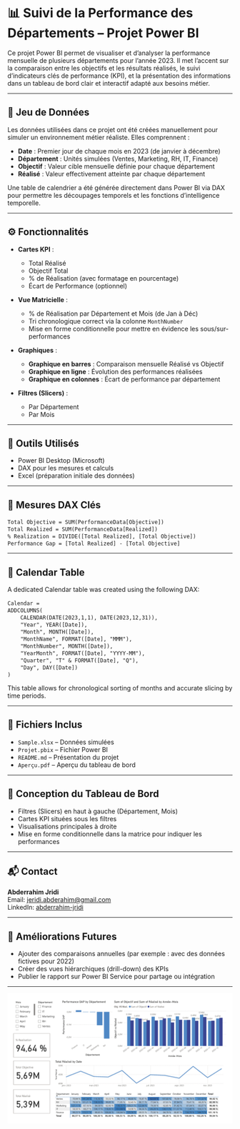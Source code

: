 # 📊 Suivi de la Performance des Départements – Projet Power BI

Ce projet Power BI permet de visualiser et d’analyser la performance mensuelle de plusieurs départements pour l’année 2023. Il met l’accent sur la comparaison entre les objectifs et les résultats réalisés, le suivi d’indicateurs clés de performance (KPI), et la présentation des informations dans un tableau de bord clair et interactif adapté aux besoins métier.

---

## 🧾 Jeu de Données

Les données utilisées dans ce projet ont été créées manuellement pour simuler un environnement métier réaliste. Elles comprennent :

- **Date** : Premier jour de chaque mois en 2023 (de janvier à décembre)
- **Département** : Unités simulées (Ventes, Marketing, RH, IT, Finance)
- **Objectif** : Valeur cible mensuelle définie pour chaque département
- **Réalisé** : Valeur effectivement atteinte par chaque département

Une table de calendrier a été générée directement dans Power BI via DAX pour permettre les découpages temporels et les fonctions d’intelligence temporelle.

---

## ⚙️ Fonctionnalités

- **Cartes KPI** :
  - Total Réalisé
  - Objectif Total
  - % de Réalisation (avec formatage en pourcentage)
  - Écart de Performance (optionnel)

- **Vue Matricielle** :
  - % de Réalisation par Département et Mois (de Jan à Déc)
  - Tri chronologique correct via la colonne `MonthNumber`
  - Mise en forme conditionnelle pour mettre en évidence les sous/sur-performances

- **Graphiques** :
  - **Graphique en barres** : Comparaison mensuelle Réalisé vs Objectif
  - **Graphique en ligne** : Évolution des performances réalisées
  - **Graphique en colonnes** : Écart de performance par département

- **Filtres (Slicers)** :
  - Par Département
  - Par Mois

---

## 📐 Outils Utilisés

- Power BI Desktop (Microsoft)
- DAX pour les mesures et calculs
- Excel (préparation initiale des données)

---

## 🧠 Mesures DAX Clés

```DAX
Total Objective = SUM(PerformanceData[Objective])
Total Realized = SUM(PerformanceData[Realized])
% Realization = DIVIDE([Total Realized], [Total Objective])
Performance Gap = [Total Realized] - [Total Objective]
```

---

## 🧱 Calendar Table

A dedicated Calendar table was created using the following DAX:

```DAX
Calendar = 
ADDCOLUMNS(
    CALENDAR(DATE(2023,1,1), DATE(2023,12,31)),
    "Year", YEAR([Date]),
    "Month", MONTH([Date]),
    "MonthName", FORMAT([Date], "MMM"),
    "MonthNumber", MONTH([Date]),
    "YearMonth", FORMAT([Date], "YYYY-MM"),
    "Quarter", "T" & FORMAT([Date], "Q"),
    "Day", DAY([Date])
)
```

This table allows for chronological sorting of months and accurate slicing by time periods.

---

## 🧩 Fichiers Inclus

- `Sample.xlsx` – Données simulées
- `Projet.pbix` – Fichier Power BI
- `README.md` – Présentation du projet
- `Aperçu.pdf` – Aperçu du tableau de bord

---

## 📐 Conception du Tableau de Bord

- Filtres (Slicers) en haut à gauche (Département, Mois)
- Cartes KPI situées sous les filtres
- Visualisations principales à droite
- Mise en forme conditionnelle dans la matrice pour indiquer les performances
---

## 📬 Contact

**Abderrahim Jridi**  
Email: jeridi.abderahim@gmail.com  
LinkedIn: [abderrahim-jridi](https://www.linkedin.com/in/abderrahim-jridi/)

---

## 🚀 Améliorations Futures

- Ajouter des comparaisons annuelles (par exemple : avec des données fictives pour 2022)
- Créer des vues hiérarchiques (drill-down) des KPIs
- Publier le rapport sur Power BI Service pour partage ou intégration
---

![Dashboard Preview](./Projets/screenshot.png)
